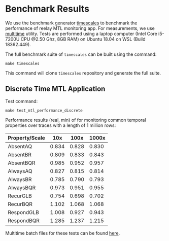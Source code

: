 # Benchmark Results

We use the benchmark generator [timescales](https://github.com/doganulus/timescales) to benchmark the performance of reelay MTL monitoring app.  For measurements, we use [multitime](https://github.com/ltratt/multitime) utility. Tests are performed using a laptop computer (Intel Core i5-7200U CPU @2.50 Ghz, 8GB RAM) on Ubuntu 18.04 on WSL (Build 18362.449).

The full benchmark suite of `timescales` can be built using the command:

    make timescales

This command will clone `timescales` repository and generate the full suite.

## Discrete Time MTL Application 

Test command:

    make test_mtl_performance_discrete

Performance results (real, min) of for monitoring common temporal properties over traces with a length of 1 million rows:

| Property/Scale | 10x | 100x | 1000x |
| ---------- | ----- | ----- | ----- |
| AbsentAQ   | 0.834 | 0.828 | 0.830 |
| AbsentBR   | 0.809 | 0.833 | 0.843 |
| AbsentBQR  | 0.985 | 0.952 | 0.957 |
| AlwaysAQ   | 0.827 | 0.815 | 0.814 |
| AlwaysBR   | 0.785 | 0.790 | 0.793 |
| AlwaysBQR  | 0.973 | 0.951 | 0.955 |
| RecurGLB   | 0.754 | 0.698 | 0.702 |
| RecurBQR   | 1.102 | 1.068 | 1.068 |
| RespondGLB | 1.008 | 0.927 | 0.943 |
| RespondBQR | 1.285 | 1.237 | 1.215 |

Multitime batch files for these tests can be found [here](https://github.com/doganulus/reelay/tree/master/test/timescales/discrete/multitime).
